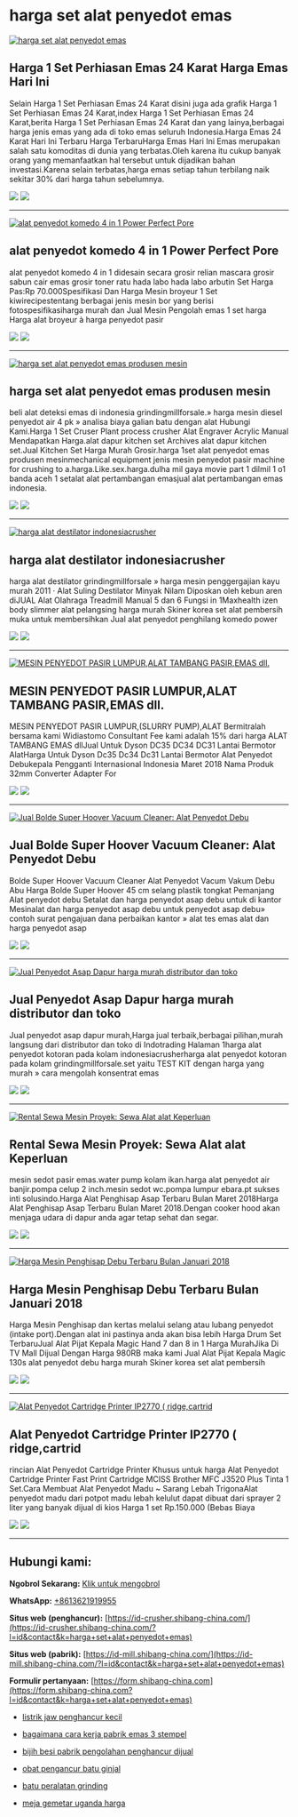 # harga set alat penyedot emas

<a href="https://swt.shibang-china.com/?l=id&img&k=harga+set+alat+penyedot+emas" target="_blank">![harga set alat penyedot emas](http://static.shibang-china.com/all-800x300/1045.jpg)</a>

## Harga 1 Set Perhiasan Emas 24 Karat Harga Emas Hari Ini
Selain Harga 1 Set Perhiasan Emas 24 Karat disini juga ada grafik Harga 1 Set Perhiasan Emas 24 Karat,index Harga 1 Set Perhiasan Emas 24 Karat,berita Harga 1 Set Perhiasan Emas 24 Karat dan yang lainya,berbagai harga jenis emas yang ada di toko emas seluruh Indonesia.Harga Emas 24 Karat Hari Ini Terbaru Harga TerbaruHarga Emas Hari Ini Emas merupakan salah satu komoditas di dunia yang terbatas.Oleh karena itu cukup banyak orang yang memanfaatkan hal tersebut untuk dijadikan bahan investasi.Karena selain terbatas,harga emas setiap tahun terbilang naik sekitar 30% dari harga tahun sebelumnya.


<a href="https://whatsapp.shibangsoft.com/WhatsApp.php" target="_blank" title="WhatsApp">![](http://static.shibang-china.com/icon/whatsapp.png)</a> <a href="https://swt.shibang-china.com/?l=id&icon&k=harga+set+alat+penyedot+emas" target="_blank">![](http://static.shibang-china.com/icon/chat-id.png)</a>

---

<a href="https://swt.shibang-china.com/?l=id&img&k=harga+set+alat+penyedot+emas" target="_blank">![alat penyedot komedo 4 in 1 Power Perfect Pore](http://static.shibang-china.com/all-800x300/1186.jpg)</a>

## alat penyedot komedo 4 in 1 Power Perfect Pore
alat penyedot komedo 4 in 1 didesain secara grosir relian mascara grosir sabun cair emas grosir toner ratu hada labo hada labo arbutin Set Harga Pas:Rp 70.000Spesifikasi Dan Harga Mesin broyeur 1 Set kiwirecipestentang berbagai jenis mesin bor yang berisi fotospesifikasiharga murah dan Jual Mesin Pengolah emas 1 set harga Harga alat broyeur à harga penyedot pasir


<a href="https://whatsapp.shibangsoft.com/WhatsApp.php" target="_blank" title="WhatsApp">![](http://static.shibang-china.com/icon/whatsapp.png)</a> <a href="https://swt.shibang-china.com/?l=id&icon&k=harga+set+alat+penyedot+emas" target="_blank">![](http://static.shibang-china.com/icon/chat-id.png)</a>

---

<a href="https://swt.shibang-china.com/?l=id&img&k=harga+set+alat+penyedot+emas" target="_blank">![harga set alat penyedot emas produsen mesin](http://static.shibang-china.com/all-800x300/1395.jpg)</a>

## harga set alat penyedot emas produsen mesin
beli alat deteksi emas di indonesia grindingmillforsale.» harga mesin diesel penyedot air 4 pk » analisa biaya galian batu dengan alat Hubungi Kami.Harga 1 Set Cruser Plant process crusher Alat Engraver Acrylic Manual Mendapatkan Harga.alat dapur kitchen set Archives alat dapur kitchen set.Jual Kitchen Set Harga Murah Grosir.harga 1set alat penyedot emas produsen mesinmechanical equipment jenis mesin penyedot pasir machine for crushing to a.harga.Like.sex.harga.dulha mil gaya movie part 1 dilmil 1 o1 banda aceh 1 setalat alat pertambangan emasjual alat pertambangan emas indonesia.


<a href="https://whatsapp.shibangsoft.com/WhatsApp.php" target="_blank" title="WhatsApp">![](http://static.shibang-china.com/icon/whatsapp.png)</a> <a href="https://swt.shibang-china.com/?l=id&icon&k=harga+set+alat+penyedot+emas" target="_blank">![](http://static.shibang-china.com/icon/chat-id.png)</a>

---

<a href="https://swt.shibang-china.com/?l=id&img&k=harga+set+alat+penyedot+emas" target="_blank">![harga alat destilator indonesiacrusher](http://static.shibang-china.com/all-800x300/1220.jpg)</a>

## harga alat destilator indonesiacrusher
harga alat destilator grindingmillforsale » harga mesin penggergajian kayu murah 2011 · Alat Suling Destilator Minyak Nilam Diposkan oleh kebun aren diJUAL Alat Olahraga Treadmill Manual 5 dan 6 Fungsi in 1Maxhealth izen body slimmer alat pelangsing harga murah Skiner korea set alat pembersih muka untuk membersihkan Jual alat penyedot penghilang komedo power


<a href="https://whatsapp.shibangsoft.com/WhatsApp.php" target="_blank" title="WhatsApp">![](http://static.shibang-china.com/icon/whatsapp.png)</a> <a href="https://swt.shibang-china.com/?l=id&icon&k=harga+set+alat+penyedot+emas" target="_blank">![](http://static.shibang-china.com/icon/chat-id.png)</a>

---

<a href="https://swt.shibang-china.com/?l=id&img&k=harga+set+alat+penyedot+emas" target="_blank">![MESIN PENYEDOT PASIR LUMPUR,ALAT TAMBANG PASIR,EMAS dll.](http://static.shibang-china.com/all-800x300/185.jpg)</a>

## MESIN PENYEDOT PASIR LUMPUR,ALAT TAMBANG PASIR,EMAS dll.
MESIN PENYEDOT PASIR LUMPUR,(SLURRY PUMP),ALAT Bermitralah bersama kami Widiastomo Consultant Fee kami adalah 15% dari harga ALAT TAMBANG EMAS dllJual Untuk Dyson DC35 DC34 DC31 Lantai Bermotor AlatHarga Untuk Dyson Dc35 Dc34 Dc31 Lantai Bermotor Alat Penyedot Debukepala Pengganti Internasional Indonesia Maret 2018 Nama Produk 32mm Converter Adapter For


<a href="https://whatsapp.shibangsoft.com/WhatsApp.php" target="_blank" title="WhatsApp">![](http://static.shibang-china.com/icon/whatsapp.png)</a> <a href="https://swt.shibang-china.com/?l=id&icon&k=harga+set+alat+penyedot+emas" target="_blank">![](http://static.shibang-china.com/icon/chat-id.png)</a>

---

<a href="https://swt.shibang-china.com/?l=id&img&k=harga+set+alat+penyedot+emas" target="_blank">![Jual Bolde Super Hoover Vacuum Cleaner: Alat Penyedot Debu](http://static.shibang-china.com/all-800x300/744.jpg)</a>

## Jual Bolde Super Hoover Vacuum Cleaner: Alat Penyedot Debu
Bolde Super Hoover Vacuum Cleaner Alat Penyedot Vacum Vakum Debu Abu Harga Bolde Super Hoover 45 cm selang plastik tongkat Pemanjang Alat penyedot debu Setalat dan harga penyedot asap debu untuk di kantor Mesinalat dan harga penyedot asap debu untuk penyedot asap debu» contoh surat pengajuan dana perbaikan kantor » alat tes emas alat dan harga penyedot asap


<a href="https://whatsapp.shibangsoft.com/WhatsApp.php" target="_blank" title="WhatsApp">![](http://static.shibang-china.com/icon/whatsapp.png)</a> <a href="https://swt.shibang-china.com/?l=id&icon&k=harga+set+alat+penyedot+emas" target="_blank">![](http://static.shibang-china.com/icon/chat-id.png)</a>

---

<a href="https://swt.shibang-china.com/?l=id&img&k=harga+set+alat+penyedot+emas" target="_blank">![Jual Penyedot Asap Dapur harga murah distributor dan toko](http://static.shibang-china.com/all-800x300/689.jpg)</a>

## Jual Penyedot Asap Dapur harga murah distributor dan toko
Jual penyedot asap dapur murah,Harga jual terbaik,berbagai pilihan,murah langsung dari distributor dan toko di Indotrading Halaman 1harga alat penyedot kotoran pada kolam indonesiacrusherharga alat penyedot kotoran pada kolam grindingmillforsale.set yaitu TEST KIT dengan harga yang murah » cara mengolah konsentrat emas


<a href="https://whatsapp.shibangsoft.com/WhatsApp.php" target="_blank" title="WhatsApp">![](http://static.shibang-china.com/icon/whatsapp.png)</a> <a href="https://swt.shibang-china.com/?l=id&icon&k=harga+set+alat+penyedot+emas" target="_blank">![](http://static.shibang-china.com/icon/chat-id.png)</a>

---

<a href="https://swt.shibang-china.com/?l=id&img&k=harga+set+alat+penyedot+emas" target="_blank">![Rental Sewa Mesin Proyek: Sewa Alat alat Keperluan](http://static.shibang-china.com/all-800x300/91.jpg)</a>

## Rental Sewa Mesin Proyek: Sewa Alat alat Keperluan
mesin sedot pasir emas.water pump kolam ikan.harga alat penyedot air banjir.pompa celup 2 inch.mesin sedot wc.pompa lumpur ebara.pt sukses inti solusindo.Harga Alat Penghisap Asap Terbaru Bulan Maret 2018Harga Alat Penghisap Asap Terbaru Bulan Maret 2018.Dengan cooker hood akan menjaga udara di dapur anda agar tetap sehat dan segar.


<a href="https://whatsapp.shibangsoft.com/WhatsApp.php" target="_blank" title="WhatsApp">![](http://static.shibang-china.com/icon/whatsapp.png)</a> <a href="https://swt.shibang-china.com/?l=id&icon&k=harga+set+alat+penyedot+emas" target="_blank">![](http://static.shibang-china.com/icon/chat-id.png)</a>

---

<a href="https://swt.shibang-china.com/?l=id&img&k=harga+set+alat+penyedot+emas" target="_blank">![Harga Mesin Penghisap Debu Terbaru Bulan Januari 2018](http://static.shibang-china.com/all-800x300/295.jpg)</a>

## Harga Mesin Penghisap Debu Terbaru Bulan Januari 2018
Harga Mesin Penghisap dan kertas melalui selang atau lubang penyedot (intake port).Dengan alat ini pastinya anda akan bisa lebih Harga Drum Set TerbaruJual Alat Pijat Kepala Magic Hand 7 dan 8 in 1 Harga MurahJika Di TV Mall Dijual Dengan Harga 980RB maka kami Jual Alat Pijat Kepala Magic 130s alat penyedot debu harga murah Skiner korea set alat pembersih


<a href="https://whatsapp.shibangsoft.com/WhatsApp.php" target="_blank" title="WhatsApp">![](http://static.shibang-china.com/icon/whatsapp.png)</a> <a href="https://swt.shibang-china.com/?l=id&icon&k=harga+set+alat+penyedot+emas" target="_blank">![](http://static.shibang-china.com/icon/chat-id.png)</a>

---

<a href="https://swt.shibang-china.com/?l=id&img&k=harga+set+alat+penyedot+emas" target="_blank">![Alat Penyedot Cartridge Printer IP2770 ( ridge,cartrid](http://static.shibang-china.com/all-800x300/952.jpg)</a>

## Alat Penyedot Cartridge Printer IP2770 ( ridge,cartrid
rincian Alat Penyedot Cartridge Printer Khusus untuk harga Alat Penyedot Cartridge Printer Fast Print Cartridge MCISS Brother MFC J3520 Plus Tinta 1 Set.Cara Membuat Alat Penyedot Madu ~ Sarang Lebah TrigonaAlat penyedot madu dari potpot madu lebah kelulut dapat dibuat dari sprayer 2 liter yang banyak dijual di kios Harga 1 set Rp.150.000 (Bebas Biaya


<a href="https://whatsapp.shibangsoft.com/WhatsApp.php" target="_blank" title="WhatsApp">![](http://static.shibang-china.com/icon/whatsapp.png)</a> <a href="https://swt.shibang-china.com/?l=id&icon&k=harga+set+alat+penyedot+emas" target="_blank">![](http://static.shibang-china.com/icon/chat-id.png)</a>

---
## Hubungi kami:

**Ngobrol Sekarang:** [Klik untuk mengobrol](https://swt.shibang-china.com?l=id&contact&k=harga+set+alat+penyedot+emas)

**WhatsApp:**  [+8613621919955](https://whatsapp.shibangsoft.com/WhatsApp.php)

**Situs web (penghancur):** [https://id-crusher.shibang-china.com/](https://id-crusher.shibang-china.com/?l=id&contact&k=harga+set+alat+penyedot+emas)

**Situs web (pabrik):** [https://id-mill.shibang-china.com/](https://id-mill.shibang-china.com/?l=id&contact&k=harga+set+alat+penyedot+emas)

**Formulir pertanyaan:** [https://form.shibang-china.com](https://form.shibang-china.com?l=id&contact&k=harga+set+alat+penyedot+emas)

* [listrik jaw penghancur kecil](../43/listrik%20jaw%20penghancur%20kecil.md)

* [bagaimana cara kerja pabrik emas 3 stempel](../48/bagaimana%20cara%20kerja%20pabrik%20emas%203%20stempel.md)

* [bijih besi pabrik pengolahan penghancur dijual](../46/bijih%20besi%20pabrik%20pengolahan%20penghancur%20dijual.md)

* [obat pengancur batu ginjal](../46/obat%20pengancur%20batu%20ginjal.md)

* [batu peralatan grinding](../43/batu%20peralatan%20grinding.md)

* [meja gemetar uganda harga](../41/meja%20gemetar%20uganda%20harga.md)